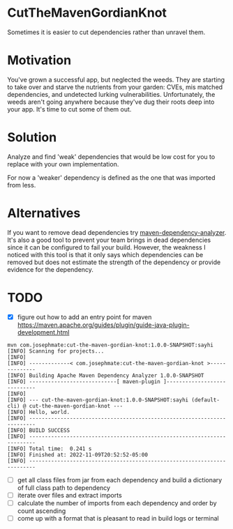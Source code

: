 # CutTheMavenGordianKnot
Sometimes it is easier to cut dependencies rather than unravel them.

# Motivation

You've grown a successful app, but neglected the weeds.
They are starting to take over and starve the nutrients from your garden:
CVEs, mis matched dependencies, and undetected lurking vulnerabilities.
Unfortunately, the weeds aren't going anywhere because they've dug their roots deep into your app.
It's time to cut some of them out. 

# Solution

Analyze and find 'weak' dependencies that would be low cost for you to replace with your own implementation.

For now a 'weaker' dependency is defined as the one that was imported from less.

# Alternatives

If you want to remove dead dependencies try [maven-dependency-analyzer](https://github.com/apache/maven-dependency-analyzer).
It's also a good tool to prevent your team brings in dead dependencies since it can be configured to fail your build.
However, the weakness I noticed with this tool is that it only says which dependencies can be removed but does not estimate the strength of the dependency or provide evidence for the dependency.

# TODO
- [x] figure out how to add an entry point for maven https://maven.apache.org/guides/plugin/guide-java-plugin-development.html

```
mvn com.josephmate:cut-the-maven-gordian-knot:1.0.0-SNAPSHOT:sayhi
[INFO] Scanning for projects...
[INFO]
[INFO] -------------< com.josephmate:cut-the-maven-gordian-knot >--------------
[INFO] Building Apache Maven Dependency Analyzer 1.0.0-SNAPSHOT
[INFO] ----------------------------[ maven-plugin ]----------------------------
[INFO]
[INFO] --- cut-the-maven-gordian-knot:1.0.0-SNAPSHOT:sayhi (default-cli) @ cut-the-maven-gordian-knot ---
[INFO] Hello, world.
[INFO] ------------------------------------------------------------------------
[INFO] BUILD SUCCESS
[INFO] ------------------------------------------------------------------------
[INFO] Total time:  0.241 s
[INFO] Finished at: 2022-11-09T20:52:52-05:00
[INFO] ------------------------------------------------------------------------
```

- [ ] get all class files from jar from each dependency and build a dictionary of full class path to dependency
- [ ] iterate over files and extract imports
- [ ] calculate the number of imports from each dependency and order by count ascending
- [ ] come up with a format that is pleasant to read in build logs or terminal 